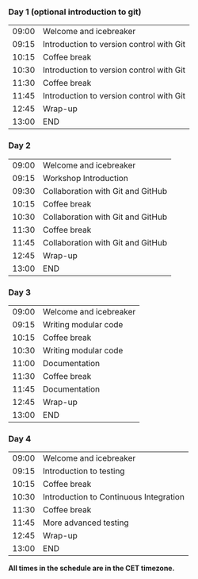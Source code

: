 <div class="row">
  <div class="col-md-6">
    <h3>Day 1 (optional introduction to git) </h3>
    <table class="table table-striped">
      <tr> <td>09:00</td> <td>Welcome and icebreaker </td> </tr>
      <tr> <td>09:15</td>  <td>Introduction to version control with Git </td> </tr>
      <tr> <td>10:15</td>  <td>Coffee break</td> </tr>
      <tr> <td>10:30</td>  <td>Introduction to version control with Git </td> </tr>
      <tr> <td>11:30</td>  <td>Coffee break</td> </tr>
      <tr> <td>11:45</td>  <td>Introduction to version control with Git </td> </tr>
      <tr> <td>12:45</td>  <td>Wrap-up</td> </tr>
      <tr> <td>13:00</td>  <td>END</td> </tr>
    </table>
  </div>
  <div class="col-md-6">
    <h3>Day 2</h3>
    <table class="table table-striped">
      <tr> <td>09:00</td>  <td>Welcome and icebreaker</td> </tr>
      <tr> <td>09:15</td>  <td>Workshop Introduction</td> </tr>
      <tr> <td>09:30</td>  <td>Collaboration with Git and GitHub</td> </tr>
      <tr> <td>10:15</td>  <td>Coffee break</td> </tr>
      <tr> <td>10:30</td>  <td>Collaboration with Git and GitHub</td> </tr>
      <tr> <td>11:30</td>  <td>Coffee break</td> </tr>
      <tr> <td>11:45</td>  <td>Collaboration with Git and GitHub</td> </tr>
      <tr> <td>12:45</td>  <td>Wrap-up</td> </tr>
      <tr> <td>13:00</td>  <td>END</td> </tr>
    </table>
  </div>
  <div class="col-md-6">
    <h3>Day 3</h3>
    <table class="table table-striped">
      <tr> <td>09:00</td> <td>Welcome and icebreaker </td> </tr>
      <tr> <td>09:15</td>  <td>Writing modular code </td> </tr>
      <tr> <td>10:15</td>  <td>Coffee break</td> </tr>
      <tr> <td>10:30</td>  <td>Writing modular code </td> </tr>
      <tr> <td>11:00</td>  <td>Documentation</td> </tr>
      <tr> <td>11:30</td>  <td>Coffee break </td> </tr>
      <tr> <td>11:45</td>  <td>Documentation </td> </tr>
      <tr> <td>12:45</td>  <td>Wrap-up</td> </tr>
      <tr> <td>13:00</td>  <td>END</td> </tr>
    </table>
  </div>
  <div class="col-md-6">
    <h3>Day 4</h3>
    <table class="table table-striped">
      <tr> <td>09:00</td> <td>Welcome and icebreaker </td> </tr>
      <tr> <td>09:15</td>  <td>Introduction to testing </td> </tr>
      <tr> <td>10:15</td>  <td>Coffee break</td> </tr>
      <tr> <td>10:30</td>  <td>Introduction to Continuous Integration</td> </tr>
      <tr> <td>11:30</td>  <td>Coffee break </td> </tr>
      <tr> <td>11:45</td>  <td>More advanced testing </td> </tr>
      <tr> <td>12:45</td>  <td>Wrap-up</td> </tr>
      <tr> <td>13:00</td>  <td>END</td> </tr>
    </table>
  </div>
</div>

<p><b>All times in the schedule are in the CET timezone.</b></p>
